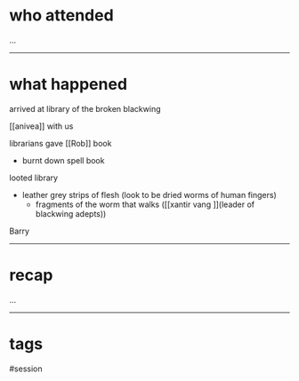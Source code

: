 # who attended

...

---
# what happened

arrived at library of the broken blackwing 

[[anivea]] with us

librarians gave [[Rob]] book
- burnt down spell book

looted library
- leather grey strips of flesh (look to be dried worms of human fingers)
	* fragments of the worm that walks ([[xantir vang ]](leader of blackwing adepts))

Barry

---
# recap

...

---
# tags

#session